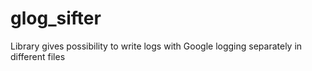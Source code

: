 # glog_sifter
Library gives possibility to write logs with Google logging separately in different files
